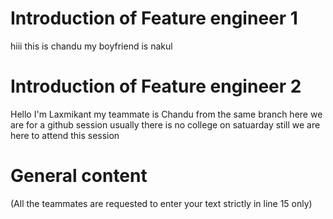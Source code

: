 # Introduction of Feature engineer 1
hiii
this is chandu my boyfriend is nakul




# Introduction of Feature engineer 2 

Hello I'm Laxmikant
my teammate is Chandu from the same branch
here we are for a github session
usually there is no college on satuarday still we are here to attend this session



# General content
(All the teammates are requested to enter your text strictly in line 15 only)





